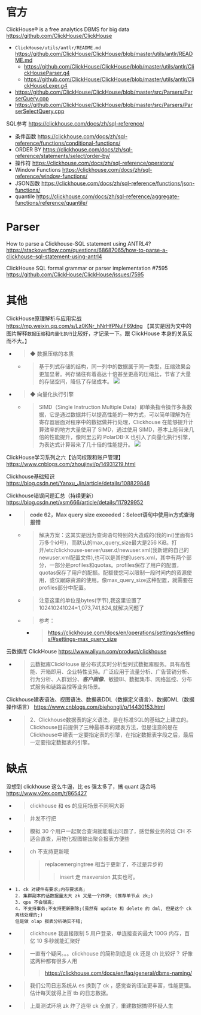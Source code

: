 
# 官方

ClickHouse® is a free analytics DBMS for big data https://github.com/ClickHouse/ClickHouse
- `ClickHouse/utils/antlr/README.md` https://github.com/ClickHouse/ClickHouse/blob/master/utils/antlr/README.md
  * https://github.com/ClickHouse/ClickHouse/blob/master/utils/antlr/ClickHouseParser.g4
  * https://github.com/ClickHouse/ClickHouse/blob/master/utils/antlr/ClickHouseLexer.g4
- https://github.com/ClickHouse/ClickHouse/blob/master/src/Parsers/ParserQuery.cpp
- https://github.com/ClickHouse/ClickHouse/blob/master/src/Parsers/ParserSelectQuery.cpp

SQL参考 https://clickhouse.com/docs/zh/sql-reference/
- 条件函数 https://clickhouse.com/docs/zh/sql-reference/functions/conditional-functions/
- ORDER BY https://clickhouse.com/docs/zh/sql-reference/statements/select/order-by/
- 操作符 https://clickhouse.com/docs/zh/sql-reference/operators/
- Window Functions https://clickhouse.com/docs/zh/sql-reference/window-functions/
- JSON函数 https://clickhouse.com/docs/zh/sql-reference/functions/json-functions/
- quantile https://clickhouse.com/docs/zh/sql-reference/aggregate-functions/reference/quantile/

# Parser

How to parse a Clickhouse-SQL statement using ANTRL4? https://stackoverflow.com/questions/68687065/how-to-parse-a-clickhouse-sql-statement-using-antrl4

ClickHouse SQL formal grammar or parser implementation #7595 https://github.com/ClickHouse/ClickHouse/issues/7595

# 其他

ClickHouse原理解析与应用实战 https://mp.weixin.qq.com/s/Lz0KNr_hNrHfPNuIF69dng  【其实是因为文中的图片解释`数据压缩`和`向量化执行`比较好，才记录一下。跟 ClickHouse 本身的关系反而不大。】
- > ◆ 数据压缩的本质
  * > 基于列式存储的结构，同一列中的数据属于同一类型，压缩效果会更加显著。列存储往有着高达十倍甚至更高的压缩比，节省了大量的存储空间，降低了存储成本。 ![](https://mmbiz.qpic.cn/mmbiz_png/RQueXibgo0KNZM3R4Dt7sNcwe0xTGV3sMGayMcjia1LpEhY8q8CxAX2RlJCbtVL9sdoFxRDgiaiaPeot5qiaY65nu3w/640)
- > ◆ 向量化执行引擎
  * > SIMD（Single Instruction Multiple Data）即单条指令操作多条数据，它是通过数据并行以提高性能的一种方式，可以简单理解为在寄存器层面对程序中的数据做并行处理，Clickhouse 在能够提升计算效率的地方大量使用了 SIMD，通过使用 SIMD，基本上能带来几倍的性能提升，像阿里云的 PolarDB-X 也引入了向量化执行引擎，为表达式计算带来了几十倍的性能提升。 ![](https://mmbiz.qpic.cn/mmbiz_png/RQueXibgo0KNZM3R4Dt7sNcwe0xTGV3sMianiciaX3R8EnYRyPC6pcj4ibiaCTz37sg4Nr3wuwicWTIibJmBAGk04driaHA/640)

ClickHouse学习系列之六【访问权限和账户管理】 https://www.cnblogs.com/zhoujinyi/p/14931219.html

Clickhouse基础知识 https://blog.csdn.net/Yanxu_Jin/article/details/108829848

Clickhouse错误问题汇总（持续更新） https://blog.csdn.net/xsm666/article/details/117929952
- > **code 62，Max query size exceeded：Select语句中使用in方式查询报错**
  * > 解决方案：这其实是因为查询语句特别的大造成的(我的in()里面有5万多个id号)，而默认的max_query_size最大是256 KiB。打开/etc/clickhouse-server/user.d/newuser.xml(我新建的自己的newuser.xml配置文件),也可以是其他的users.xml，其中有两个部分，一部分是profiles和quotas。profiles保存了用户的配置，quotas保存了用户的配额。配额使您可以限制一段时间内的资源使用，或仅跟踪资源的使用。像max_query_size这种配置，就需要在profiles部分中配置。
  * > 注意这里的单位是bytes(字节),我这里设置了102410241024=1,073,741,824,就解决问题了
  * > 参考：
    + > https://clickhouse.com/docs/en/operations/settings/settings/#settings-max_query_size

云数据库 ClickHouse https://www.aliyun.com/product/clickhouse
- > 云数据库ClickHouse 是分布式实时分析型列式数据库服务。具有高性能、开箱即用、企业特性支持。广泛应用于流量分析、广告营销分析、行为分析、人群划分、***客户画像***、敏捷BI、数据集市、网络监控、分布式服务和链路监控等业务场景。

Clickhouse建表语法、视图语法、数据表DDL（数据定义语言）、数据DML（数据操作语言） https://www.cnblogs.com/biehongli/p/14430153.html
- > 2、Clickhouse数据表的定义语法，是在标准SQL的基础之上建立的。Clickhouse目前提供了三种最基本的建表方法，但是注意的是在Clickhouse中建表一定要指定表的引擎，在指定数据表字段之后，最后一定要指定数据表的引擎。

# 缺点

没想到 clickhouse 这么牛逼，比 es 强太多了，搞 quant 适合吗 https://www.v2ex.com/t/865427
- > clickhouse 和 es 的应用场景不同啊大哥
- > 并发不行把
- > 模拟 30 个用户一起聚合查询就能看出问题了，感觉做业务的话 CH 不适合直查，用物化视图输出聚合报表方便些
- > ch 不支持更新哦
  >> replacemergingtree 相当于更新了，不过是异步的
  >>> insert 走 maxversion 其实也可。
- > 
  ```console
  1. ck 对硬件有要求;内存要求高;
  2. 集群副本的话数据量太大 zk 又是一个炸弹; (推荐单节点 zk;)
  3. qps 不会很高;
  4. 不支持事务;不支持更新删除;(虽然有 update 和 delete 的 dml, 但是这个 ck 离线处理的;)
  但是做 olap 报表分析确实不错;
  ```
- > clickhouse 我直接限制 5 用户登录，单连接查询最大 100G 内存，百亿 10 多秒就能汇聚好
- > 一直有个疑问。。。clickhouse 的简称到底是 ck 还是 ch 比较好？ 好像这两种都有很多人用
  >> https://clickhouse.com/docs/en/faq/general/dbms-naming/
- > 我们公司日志系统从 es 换到了 ck ，感觉查询语法更丰富，性能更强。估计每天就得上百 tb 的日志数据。
- > 上周测试环境 zk 炸了连带 ck 全崩了，重建数据搞得怀疑人生
